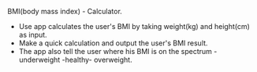  BMI(body mass index) - Calculator.

- Use app calculates the user's BMI by taking weight(kg) and height(cm) as input.
- Make a quick calculation and output the user's BMI result. 
- The app also tell the user where his BMI is on the spectrum - underweight -healthy- overweight.
